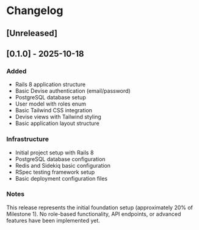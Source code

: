 # Changelog

## [Unreleased]

## [0.1.0] - 2025-10-18

### Added
- Rails 8 application structure
- Basic Devise authentication (email/password)
- PostgreSQL database setup
- User model with roles enum
- Basic Tailwind CSS integration
- Devise views with Tailwind styling
- Basic application layout structure

### Infrastructure
- Initial project setup with Rails 8
- PostgreSQL database configuration
- Redis and Sidekiq basic configuration
- RSpec testing framework setup
- Basic deployment configuration files

### Notes
This release represents the initial foundation setup (approximately 20% of Milestone 1). No role-based functionality, API endpoints, or advanced features have been implemented yet.